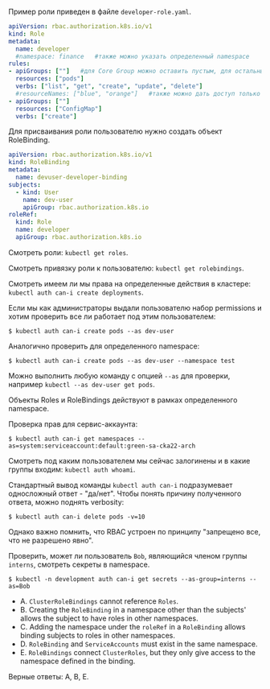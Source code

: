 Пример роли приведен в файле `developer-role.yaml`.

```yaml
apiVersion: rbac.authorization.k8s.io/v1
kind: Role
metadata:
  name: developer
  #namespace: finance   #также можно указать определенный namespace
rules:
- apiGroups: [""]   #для Core Group можно оставить пустым, для остальных нужно указывать Group Name
  resources: ["pods"]
  verbs: ["list", "get", "create", "update", "delete"]
  #resourceNames: ["blue", "orange"]   #также можно дать доступ только к определенным pod-ам
- apiGroups: [""]
  resources: ["ConfigMap"]
  verbs: ["create"]
```

Для присваивания роли пользователю нужно создать объект RoleBinding.

```yaml
apiVersion: rbac.authorization.k8s.io/v1
kind: RoleBinding
metadata:
  name: devuser-developer-binding
subjects:
  - kind: User
    name: dev-user
    apiGroup: rbac.authorization.k8s.io
roleRef:
  kind: Role
  name: developer
  apiGroup: rbac.authorization.k8s.io
```

Смотреть роли: `kubectl get roles`.

Смотреть привязку роли к пользователю: `kubectl get rolebindings`.

Смотреть имеем ли мы права на определенные действия в кластере: `kubectl auth can-i create deployments`.

Если мы как администраторы выдали пользователю набор permissions и хотим проверить все ли работает под этим пользователем:

```shell
$ kubectl auth can-i create pods --as dev-user
```

Аналогично проверить для определенного namespace:

```shell
$ kubectl auth can-i create pods --as dev-user --namespace test
```

Можно выполнить любую команду с опцией `--as` для проверки, например `kubectl --as dev-user get pods`.

Объекты Roles и RoleBindings действуют в рамках определенного namespace.

Проверка прав для сервис-аккаунта:

```shell
$ kubectl auth can-i get namespaces --as=system:serviceaccount:default:green-sa-cka22-arch
```

Смотреть под каким пользователем мы сейчас залогинены и в какие группы входим: `kubectl auth whoami`.

Стандартный вывод команды `kubectl auth can-i` подразумевает односложный ответ - "да/нет". Чтобы понять причину полученного ответа, можно поднять verbosity:

```shell
$ kubectl auth can-i delete pods -v=10
```

Однако важно помнить, что RBAC устроен по принципу "запрещено все, что не разрешено явно".

Проверить, может ли пользователь `Bob`, являющийся членом группы `interns`, смотреть секреты в namespace.

```shell
$ kubectl -n development auth can-i get secrets --as-group=interns --as=Bob
```

- A. `ClusterRoleBindings` cannot reference `Roles`.
- B. Creating the `RoleBinding` in a namespace other than the subjects' allows the subject to have roles in other namespaces.
- C. Adding the namespace under the `roleRef` in a `RoleBinding` allows binding subjects to roles in other namespaces.
- D. `RoleBinding` and `ServiceAccounts` must exist in the same namespace.
- E. `RoleBindings` connect `ClusterRoles`, but they only give access to the namespace defined in the binding.

Верные ответы: A, B, E.